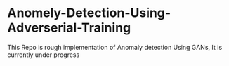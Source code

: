 # Anomely-Detection-Using-Adverserial-Training
This Repo is rough implementation of Anomaly detection Using GANs, It is currently under progress
